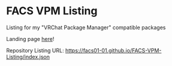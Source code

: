# FACS VPM Listing

Listing for my "VRChat Package Manager" compatible packages

Landing page [here](https://facs01-01.github.io/FACS-VPM-Listing/)!

Repository Listing URL: https://facs01-01.github.io/FACS-VPM-Listing/index.json
